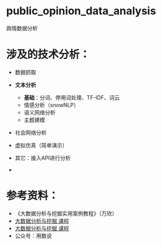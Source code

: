 # public_opinion_data_analysis
舆情数据分析

# 涉及的技术分析：

- 数据抓取
- **文本分析**
  - **基础**：分词、停用词处理、TF-IDF、词云
  - 情感分析（snowNLP）
  - 语义网络分析
  - 主题建模

- 社会网络分析

- 虚拟仿真（简单演示）
- 其它：接入API进行分析
- 



# 参考资料：

- 《大数据分析与挖掘实用案例教程》（万欣）
- [大数据分析与挖掘 课程](https://xue.51zhy.cn/p/t_pc/goods_pc_detail/goods_detail/p_6268ebb5e4b01c509aa90974?fromH5=true&entry_type=2002&type=3&share_type=5&share_user_id=anonymous_PI0ITWJPKFiU8ZzGJ&entry=2)
- [大数据分析与挖掘 课程](https://www.xueyinonline.com/detail/225725832)
- 公众号：用数说




